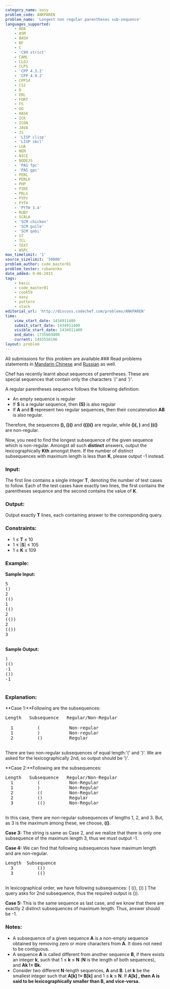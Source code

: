 ```yaml
---
category_name: easy
problem_code: ANKPAREN
problem_name: 'Longest non regular parentheses sub-sequence'
languages_supported:
    - ADA
    - ASM
    - BASH
    - BF
    - C
    - 'C99 strict'
    - CAML
    - CLOJ
    - CLPS
    - 'CPP 4.3.2'
    - 'CPP 4.9.2'
    - CPP14
    - CS2
    - D
    - ERL
    - FORT
    - FS
    - GO
    - HASK
    - ICK
    - ICON
    - JAVA
    - JS
    - 'LISP clisp'
    - 'LISP sbcl'
    - LUA
    - NEM
    - NICE
    - NODEJS
    - 'PAS fpc'
    - 'PAS gpc'
    - PERL
    - PERL6
    - PHP
    - PIKE
    - PRLG
    - PYPY
    - PYTH
    - 'PYTH 3.4'
    - RUBY
    - SCALA
    - 'SCM chicken'
    - 'SCM guile'
    - 'SCM qobi'
    - ST
    - TCL
    - TEXT
    - WSPC
max_timelimit: '1'
source_sizelimit: '50000'
problem_author: code_master01
problem_tester: rubanenko
date_added: 9-06-2015
tags:
    - basic
    - code_master01
    - cook59
    - easy
    - pattern
    - stack
editorial_url: 'http://discuss.codechef.com/problems/ANKPAREN'
time:
    view_start_date: 1434911400
    submit_start_date: 1434911400
    visible_start_date: 1434911400
    end_date: 1735669800
    current: 1493558106
layout: problem
---
```

All submissions for this problem are available.###  Read problems statements in [Mandarin Chinese](http://www.codechef.com/download/translated/COOK59/mandarin/ANKPAREN.pdf) and [Russian](http://www.codechef.com/download/translated/COOK59/russian/ANKPAREN.pdf) as well.

Chef has recently learnt about sequences of parentheses. These are special sequences that contain only the characters *'('* and *')'*.

A regular parentheses sequence follows the following definition:

- An empty sequence is regular
- If **S** is a regular sequence, then **(S)** is also regular
- If **A** and **B** represent two regular sequences, then their concatenation **AB** is also regular.

Therefore, the sequences **(), ()()** and **(())()** are regular, while **()(, )** and **))()** are non-regular.

Now, you need to find the longest subsequence of the given sequence which is non-regular. Amongst all such **distinct** answers, output the lexicographically **Kth** amongst them. If the number of distinct subsequences with maximum length is less than **K**, please output -1 instead.

### Input:

The first line contains a single integer **T**, denoting the number of test cases to follow.
Each of the test cases have exactly two lines, the first contains the parentheses sequence and the second contains the value of **K**.

### Output:

Output exactly **T** lines, each containing answer to the corresponding query.

### Constraints:

- 1 ≤ **T** ≤ 10
- 1 ≤ |**S**| ≤ 105
- 1 ≤ **K** ≤ 109

### Example:

**Sample Input:**

<pre>
5
()
2
(()
1
(()
2
(())
2
(())
3

</pre>
**Sample Output:**

<pre>
)
(()
-1
())
-1

</pre>
### Explanation:

**Case 1:**Following are the subsequences:

<pre>
Length   Subsequence   Regular/Non-Regular

  1			(			Non-regular
  1			)			Non-regular
  2			()			Regular

</pre>
There are two non-regular subsequences of equal length:'(' and ')'.
We are asked for the lexicographically 2nd, so output should be ')'.

**Case 2:**Following are the subsequences:

<pre>
Length   Subsequence   Regular/Non-Regular
  1			(			Non-Regular
  1			)			Non-Regular
  2			((			Non-Regular
  2			()			Regular
  3			(()			Non-Regular

</pre>
In this case, there are non-regular subsequences of lengths 1, 2, and 3. But, as 3 is the maximum among these, we choose, **(()**.

**Case 3:**
The string is same as Case 2, and we realize that there is only one subsequence of the maximum length 3, thus we must output -1.

**Case 4:**
We can find that following subsequences have maximum length and are non-regular.

<pre>
Length 	Subsequence
  3			())	
  3			(()

</pre>
In lexicographical order, we have following subsequences: \[ ((), ()) \]
The query asks for 2nd subsequence, thus the required output is ()).

**Case 5:**
This is the same sequence as last case, and we know that there are exactly 2 distinct subsequences of maximum length. Thus, answer should be -1.

### Notes:

- A subsequence of a given sequence **A** is a non-empty sequence obtained by removing zero or more characters from **A**. It does not need to be contiguous.
- A sequence **A** is called different from another sequence **B**, if there exists an integer **k**, such that 1 ≤ **k** ≤ **N** (**N**  is the length of both sequences), and **Ak != Bk.**
- Consider two different **N**-length sequences, **A** and **B**. Let **k** be the smallest integer such that **A\[k\] != B\[k\]** and 1 ≤ **k** ≤ **N**. If **A\[k\] , then **A** is said to be lexicographically smaller than **B**, and vice-versa.**
